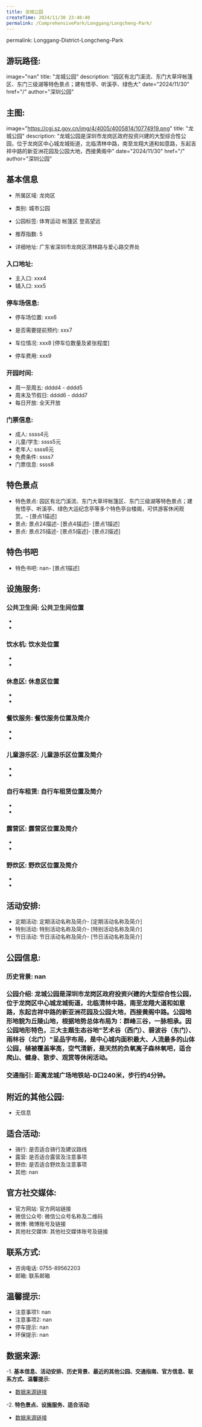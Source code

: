 ```yaml
---
title: 龙城公园
createTime: 2024/11/30 23:48:40
permalink: /ComprehensivePark/Longgang/Longcheng-Park/
---
```

permalink: Longgang-District-Longcheng-Park
## 游玩路径:
image="nan"
title: "龙城公园"
description: "园区有北门溪流、东门大草坪帐篷区、东门三级湖等特色景点；建有悟亭、听溪亭、绿色大"
date="2024/11/30"
href="/"
author="深圳公园"
## 主图:
image="https://cgj.sz.gov.cn/img/4/4005/4005814/10774919.png"
title: "龙城公园"
description: "龙城公园是深圳市龙岗区政府投资兴建的大型综合性公园，位于龙岗区中心城龙城街道，北临清林中路，南至龙翔大道和如意路，东起吉祥中路的新亚洲花园及公园大地，西接黄阁中"
date="2024/11/30"
href="/"
author="深圳公园"
## 基本信息

- 所属区域: 龙岗区

- 类别: 城市公园

- 公园标签: 体育运动 帐篷区 登高望远

- 推荐指数: 5

- 详细地址: 广东省深圳市龙岗区清林路与爱心路交界处

### 入口地址:
- 主入口: xxx4
- 辅入口: xxx5
### 停车场信息:
- 停车场位置: xxx6

- 是否需要提前预约: xxx7

- 车位情况: xxx8 [停车位数量及紧张程度]

- 停车费用: xxx9

### 开园时间:
- 周一至周五: dddd4 - dddd5
- 周末及节假日: dddd6 - dddd7
- 每日开放: 全天开放

### 门票信息:
- 成人: ssss4元
- 儿童/学生: ssss5元
- 老年人: ssss6元
- 免费条件: ssss7
- 门票信息: ssss8
## 特色景点
- 特色景点: 园区有北门溪流、东门大草坪帐篷区、东门三级湖等特色景点；建有悟亭、听溪亭、绿色大运纪念亭等多个特色亭台楼阁，可供游客休闲观赏。- [景点1描述]
- 景点: 景点24描述- [景点4描述]- [景点1描述]
- 景点: 景点25描述- [景点5描述]- [景点2描述]
## 特色书吧
- 特色书吧: nan- [景点1描述]
## 设施服务:
### 公共卫生间: 公共卫生间位置
- 
- 
### 饮水机: 饮水处位置
- 
- 
### 休息区: 休息区位置
- 
- 
### 餐饮服务: 餐饮服务位置及简介
- 
- 
### 儿童游乐区: 儿童游乐区位置及简介
- 
- 
### 自行车租赁: 自行车租赁位置及简介
- 
- 
### 露营区: 露营区位置及简介
- 
- 
### 野炊区: 野炊区位置及简介

- 
- 
## 活动安排:
- 定期活动: 定期活动名称及简介- [定期活动名称及简介]
- 特别活动: 特别活动名称及简介- [特别活动名称及简介]
- 节日活动: 节日活动名称及简介- [节日活动名称及简介]
## 公园信息:
### 历史背景: nan
### 公园介绍: 龙城公园是深圳市龙岗区政府投资兴建的大型综合性公园，位于龙岗区中心城龙城街道，北临清林中路，南至龙翔大道和如意路，东起吉祥中路的新亚洲花园及公园大地，西接黄阁中路。公园地形地貌为丘陵山地，根据地势总体布局为：群峰三谷，一脉相承。因公园地形特色，三大主题生态谷地"艺术谷（西门）、碧波谷（东门）、雨林谷（北门）"呈品字布局，是中心城内面积最大、人流最多的山体公园，植被覆盖率高，空气清新，是天然的负氧离子森林氧吧，适合爬山、健身、散步、观赏等休闲活动。
### 交通指引: 距离龙城广场地铁站-D口240米，步行约4分钟。

## 附近的其他公园:
- 无信息

## 适合活动:
- 骑行: 是否适合骑行及建议路线
- 露营: 是否适合露营及注意事项
- 野炊: 是否适合野炊及注意事项
- 其他: nan

## 官方社交媒体:
- 官方网站: 官方网站链接
- 微信公众号: 微信公众号名称及二维码
- 微博: 微博账号及链接
- 其他社交媒体: 其他社交媒体账号及链接

## 联系方式:
- 咨询电话: 0755-89562203
- 邮箱: 联系邮箱

## 温馨提示:
- 注意事项1: nan
- 注意事项2: nan
- 停车提示: nan
- 环保提示: nan

## 数据来源:
-1. **基本信息、活动安排、历史背景、最近的其他公园、交通指南、官方信息、联系方式、温馨提示**:
- [数据来源链接](https://cgj.sz.gov.cn/xsmh/gysz/csgy/content/post_10774919.html)

-2. **特色景点、设施服务、适合活动**:
- [数据来源链接](https://cgj.sz.gov.cn/xsmh/gysz/csgy/content/post_10774919.html)

